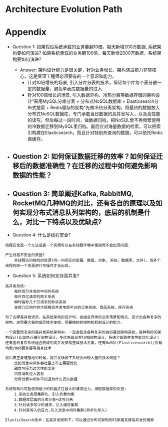 Architecture Evolution Path 
===========================


Appendix
========
* Question 1: 如果假设系统承载的业务量翻10倍，每天新增200万数据, 系统架构要如何演进? 如果系统承载的业务翻100倍，每天新增2000万数据，系统架构要如何演进?
    - Answer: 架构设计能力是很关键，针对业务增长，架构演进能力非常核心，这是资深工程师必须要有的一个意识和能力。
        * 针对10倍增长的场景, 引入分库分表的技术，保证每个库每个表分散一定的数据量，避免单表库数据量的过大
        * 针对100倍增长的场景, 引入数据异构、冷热分离等数据存储的架构设计“采用MySQL分库分表 + 分布式NoSQL数据库 + Elasticsearch分布式搜索 + Redis缓存的架构”先做冷热分离架构，将最热的数据放入分布式NoSQL数据库，专门承载当日数据的高并发写入，以及高性能的读写。然后每过一段时间，做数据归档，把NoSQL里不再频繁使用的冷数据迁移到MySQL里归档。最后应对海量数据的检索，可以把索引构建在Elasticsearch，而且针对特别热查询的数据，可以依托Redis做缓存。

* Question 2: 如何保证数据迁移的效率？如何保证迁移后的数据准确性？在迁移的过程中如何避免影响数据的性能？
    - 

* Question 3: 简单阐述Kafka, RabbitMQ, RocketMQ几种MQ的对比，还有各自的原理以及如何实现分布式消息队列架构的，底层的机制是什么，对比一下特点以及优缺点? 
    - 

* Question 4: 什么是线程安全?
```
线程安全是一个方法或者一个实例可以在多线程环境中使用而不会出现问题.

产生线程不安全的原因?
    多线程访问相同的资源(同一内存区的变量、数组、对象, 系统，数据库，文件)。当多个线程向同一个资源进行写操作才会出现。
```

* Question 5: 系统如何支持高并发?
```
高并发系统:
    每秒百万并发的中间件系统
    每日百亿请求的网关系统
    瞬时每秒几十万请求的秒杀系统
    支撑几亿用户的大规模高并发电商平台的订单系统、商品系统、库存系统

为了支撑高并发请求，在系统架构的设计时，会结合具体的业务场景和特点，设计出各种复杂的架构，这需要大量的底层技术支撑，需要精妙的架构和机制设计的能力.

一个完整而复杂的高并发系统架构中，一定会包含各种复杂的自研基础架构系统、各种精妙的架构设计(比如热点缓存架构设计、多优先级高吞吐MQ架构设计、系统全链路并发性能优化设计)还有各种复杂系统组合而成的高并发架构整体技术方案，还有NoSQL(Elasticesearch)/负载均衡/Web服务器等相关技术

最后真正身缠落地的时候，高并发场景下系统会出现大量的技术问题？
    比如消息中间件吞吐量上不去需要优化
    磁盘写压力过大性能太差
    内存消耗过大容易
    分库分表中间件不知道为什么丢失数据

系统架构尽可能使用最少的机器扛住最大的请求压力，减轻数据库的负担:
    1.系统业务层集群化，引入负载均衡
    2.数据库层面的分库分表+读写分离
    3.针对读多写少的请求，引入缓存集群
    4.针对高写入的压力,引入消息中间件集群(异步化写入)

ElasticSearch技术：在高并发架构下，可以通过分布式架构的ES家属支撑高并发的搜索

```
